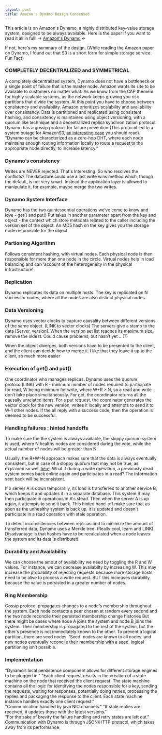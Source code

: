 ```yaml
---
layout: post
title: Amazon's Dynamo Design Condensed 
---
```


This article is on Amazon's Dynamo, a highly distributed key-value storage system, designed to be always available.
Here is the paper if you want to read it all in full!
-> [Amazon's Dynamo](https://www.allthingsdistributed.com/files/amazon-dynamo-sosp2007.pdf) <-

If not, here's my summary of the design. (While reading the Amazon paper on Dynamo, I found out that S3 is a short form for simple storage service. Fun Fact)

### COMPLETELY DECENTRALIZED and SYMMETRICAL

A completely decentralized system, Dynamo does not have a bottleneck or a single point of failure that is the master node.
Amazon wants its site to be available to customers no matter what. As we know from the CAP theorem for highly scalable systems, as the network keeps growing you risk partitions that divide the system. At this point you have to choose between consistency and availability. 
Amazon prioritizes scalability and availability over consistency. Data is partitioned and replicated using consistent hashing, and consistency is maintained using object versioning, with a quorum like technique and a decentralized replica synchronization protocol. Dynamo has a gossip protocol for failure prevention (This protocol led to a system outage for AmazonS3, [an interesting case](https://status.aws.amazon.com/s3-20080720.html) you should read). "Dynamo can be characterized as a zero-hop DHT, where each node maintains enough routing information locally to route a request to the appropriate node directly, to increase latency."

### Dynamo’s consistency
Writes are NEVER rejected. That's Interesting. So who resolves the conflicts? The datastore could use a last write wins method which, though the default, is not very smart. Instead the application layer is allowed to manipulate it, for example, maybe merge the two writes. 

### Dynamo System Interface
Dynamo has the two quintessential operations we’ve come to know and love - get() and put() Put takes in another parameter apart from the key and object - the context which store metadata related to the caller including the version set of the object.
An MD5 hash on the key gives you the storage node responsible for the object

### Partioning Algorithm 
Follows consistent hashing, with virtual nodes. Each physical node is then responsible for more than one node in the circle. Virtual nodes help in load balancing and can 'account of the heterogeneity in the physical infrastructure'

### Replication 
Dynamo replicates its data on multiple hosts. The key is replicated on N successor nodes, where all the nodes are also distinct physical nodes.

### Data Versioning 
Dynamo uses vector clocks to capture causality between different versions of the same object. (LINK to vector clocks) The servers give a stamp to the data [Server, version]. When the version set list reaches its maximum size, remove the oldest. Could cause problems, but hasn’t yet .. (?)

When the object diverges, both versions have to be presented to the client, and the client can decide how to merge it.
I like that they leave it up to the client, so much more easier

### Execution of get() and put()
One coordinator who manages replicas. Dynamo uses the quorum protocol(LINK) with R - minimum number of nodes required to participate for read, W being minimum for write, where W+R > N, so a read and write don’t take place simultaneously. For get, the coordinator returns all the causally unrelated items.
For a put request, the coordinator generates the vector clock for the new version, writes it locally and attempts to send it to W-1 other nodes. If the all reply with a success code, then the operation is deemed to be successful.

### Handling failures : hinted handoffs
To make sure the the system is always available, the sloppy quorum system is used, where N healthy nodes are considered during the vote, while the actual number of nodes will be greater than N.

Usually, the R+W>N approach makes sure that the data is always eventually consistent, but in case of a sloppy quorum that may not be true, as explained so well [here](https://jimdowney.net/2012/03/05/be-careful-with-sloppy-quorums/). What if during a write operation, a previously dead system comes back online again and participates in a read? The information sent back will be inconsistent.

If a server A is down temporarily, its load is transferred to another service B, which keeps it and updates it in a separate database. This system B may then participate in operations in A's stead. Then when the server A is up again, it attempts to send it back. This hinted hand-off make sure that as soon as the unhealthy system is back up, it is updated and doesn't participate in a read operation with stale operation.


To detect inconsistencies between replicas and to minimize the amount of transferred data, Dynamo uses a Merkle tree. (Really cool, learn and LINK) Disadvantage is that hashes have to be recalculated when a node leaves the system and its data is distributed

### Durability and Availability
We can choose the amout of availability we need by toggling the R and W values. For instance, we can decrease availabilty by increasing W. This may increase the probability of rejecting requests because more storage hosts need to be alive to process a write request. BUT this increases durability because the value is persisted in a greater number of nodes.

### Ring Membership
Gossip protocol propagates changes to a node's membership throughout the system.
Each node contacts a peer chosen at random every second and the two node reconcile their persisted membership change histories
But there might be cases where node A joins the system and node B joins the system. Their membership is propagated to the rest of the system, but the other's presence is not immediately known to the other. To prevent a logical partition, there are seed nodes. 'Seed' nodes are known to all nodes, and new nodes eventually reconcile their membership with a seed, logical partitioning isn’t possible.

### Implementation
"Dynamo’s local persistence component allows for different storage engines to be plugged in."
"Each client request results in the creation of a state machine on the node that received the client request. The state machine contains all the logic for identifying the nodes responsible for a key, sending the requests, waiting for responses, potentially doing retries, processing the replies and packaging the response to the client. Each state machine instance handles exactly one client request."		
"Communication handled by java NIO channels."
"If stale replies are received, it updates those with the latest versions." 	 	 		
"For the sake of brevity the failure handling and retry states are left out."
Communication with Dynamo is through JSON/HTTP protocol, which takes away from its performance
